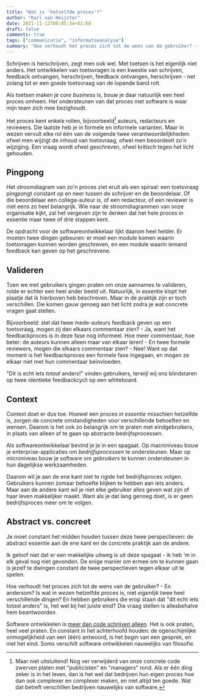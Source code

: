 ```yaml
---
title: "Wat is 'hetzelfde proces'?"
author: "Karl van Heijster"
date: 2021-11-12T08:05:34+01:00
draft: false
comments: true
tags: ["communicatie", "informatieanalyse"]
summary: "Hoe verhoudt het proces zich tot de wens van de gebruiker? - En andersom? Is wat *in wezen* hetzelfde proces is, niet *eigenlijk* twee heel verschillende dingen? En hebben gebruikers die erop staan dat \"dit echt iets *totaal* anders\" is, het wel bij het juiste eind? Die vraag stellen is allesbehalve hem beantwoorden."
---
```


Schrijven is herschrijven, zegt men ook wel. Met toetsen is het eigenlijk niet anders. Het ontwikkelen van toetsvragen is een kwestie van schrijven, feedback ontvangen, herschrijven, feedback ontvangen, herschrijven - net zolang tot er een goede toetsvraag van de lopende band rolt.


Als toetsen maken je *core business* is, bouw je daar natuurlijk een heel proces omheen. Het ondersteunen van dat proces met software is waar mijn team zich mee bezighoudt.


Het proces kent enkele rollen, bijvoorbeeld[^1] auteurs, redacteurs en reviewers. Die laatste heb je in formele en informele varianten. Maar in wezen vervult elke rol één van de volgende twee verantwoordelijkheden: ofwel men wijzigt de inhoud van toetsvraag, ofwel men beoordeelt zo'n wijziging. Een vraag wordt ofwel geschreven, ofwel kritisch tegen het licht gehouden.


## Pingpong


Het stroomdiagram van zo'n proces ziet eruit als een spiraal: een toetsvraag pingpongt constant op en neer tussen de schrijver en de beoordelaar. Of die beoordelaar een collega-auteur is, of een redacteur, of een reviewer is niet eens zo heel belangrijk. Wie naar de stroomdiagrammen van onze organisatie kijkt, zal het vergeven zijn te denken dat het hele proces in essentie maar twee of drie stappen kent.


De opdracht voor de softwareontwikkelaar lijkt daarom heel helder. Er moeten twee dingen gebeuren: er moet een module komen waarin toetsvragen kunnen worden geschreven, en een module waarin iemand feedback kan geven op het geschrevene. 


## Valideren


Toen we met gebruikers gingen praten om onze aannames te valideren, rolde er echter een heel ander beeld uit. Natuurlijk, in essentie klopt het plaatje dat ik hierboven heb beschreven. Maar in de praktijk zijn er toch verschillen. Die komen gauw genoeg aan het licht zodra je wat concrete vragen gaat stellen.


Bijvoorbeeld: stel dat twee mede-auteurs feedback geven op een toetsvraag, mogen zij dan elkaars commentaar zien? - Ja, want het feedbackproces is in deze fase nog informeel. Hoe meer commentaar, hoe beter: de auteurs kunnen alleen maar van elkaar leren! - En twee formele reviewers, mogen die elkaars commentaar zien? - Nee! Want op dat moment is het feedbackproces een formele fase ingegaan, en mogen ze elkaar niet met hun commentaar beïnvloeden.


"Dit is echt iets *totaal* anders!" vinden gebruikers, terwijl wij ons blindstaren op twee identieke feedbackcycli op een whiteboard.


## Context


Context doet er dus toe. Hoewel een proces *in essentie* misschien hetzelfde is, zorgen de concrete omstandigheden voor verschillende behoeften en wensen. Daarom is het ook zo belangrijk om te praten met eindgebruikers, in plaats van alleen af te gaan op abstracte bedrijfsprocessen.


Als softwareontwikkelaar bevind je je in een spagaat. Op macroniveau bouw je enterprise-applicaties om *bedrijfsprocessen* te ondersteunen. Maar op microniveau bouw je software om *gebruikers* te kunnen ondersteunen in hun dagelijkse werkzaamheden. 


Daarom wil je aan de ene kant niet te rigide het bedrijfsproces volgen. Gebruikers kunnen zomaar behoefte blijken te hebben aan iets anders. Maar aan de andere kant wil je niet elke gebruiker alles geven wat zijn of haar leven makkelijker maakt. Want als je dat lang genoeg doet, is er geen bedrijfsproces meer om te volgen.


## Abstract vs. concreet


Je moet constant het midden houden tussen deze twee perspectieven: de abstract essentie aan de ene kant en de concrete praktijk aan de andere. 


Ik geloof niet dat er een makkelijke uitweg is uit deze spagaat - ik heb 'm in elk geval nog niet gevonden. De enige manier om ermee om te kunnen gaan is jezelf te dwingen constant de twee perspectieven tegen elkaar uit te spelen. 


Hoe verhoudt het proces zich tot de wens van de gebruiker? - En andersom? Is wat *in wezen* hetzelfde proces is, niet *eigenlijk* twee heel verschillende dingen? En hebben gebruikers die erop staan dat "dit echt iets *totaal* anders" is, het wel bij het juiste eind? Die vraag stellen is allesbehalve hem beantwoorden. 


Software ontwikkelen is [meer dan code schrijven alleen](/blog/21/06/empathie-met-je-stakeholders/). Het is ook praten, heel veel praten. En constant in het achterhoofd houden: de ogenschijnlijke onmogelijkheid van een (één) antwoord, is het *begin* van een gesprek, en niet het eind. Soms verschilt software ontwikkelen nauwelijks van filosofie.


[^1]: Maar niet uitsluitend! Nog ver verwijderd van onze concrete code zwerven platen met "publicisten" en "managers" rond. Als er één ding zeker is in het leven, dan is het wel dat bedrijven hun eigen proces hoe dan ook complexer en complexer maken, en niet altijd ten goede. Wat dat betreft verschillen bedrijven nauwelijks van software.
